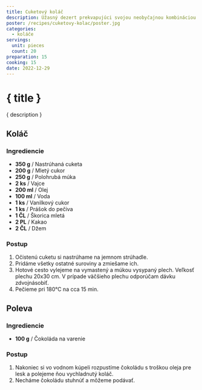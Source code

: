 ```yaml
---
title: Cuketový koláč
description: Úžasný dezert prekvapujúci svojou neobyčajnou kombináciou chutí.
poster: /recipes/cuketovy-kolac/poster.jpg
categories:
  - koláče
servings:
  unit: pieces
  count: 20
preparation: 15
cooking: 15
date: 2022-12-29
---
```


# { title }

{ description }

## Koláč

### Ingrediencie

- **350 g** / Nastrúhaná cuketa
- **200 g** / Mletý cukor
- **250 g** / Polohrubá múka
- **2 ks** / Vajce
- **200 ml** / Olej
- **100 ml** / Voda
- **1 ks** / Vanilkový cukor
- **1 ks** / Prášok do pečiva
- **1 ČL** / Škorica mletá
- **2 PL** / Kakao
- **2 ČL** / Džem

### Postup

1. Očistenú cuketu si nastrúhame na jemnom strúhadle.
2. Pridáme všetky ostatné suroviny a zmiešame ich.
3. Hotové cesto vylejeme na vymastený a múkou vysypaný plech. Veľkosť plechu 20x30 cm. V prípade väčšieho plechu odporúčam dávku zdvojnásobiť.
4. Pečieme pri 180°C na cca 15 min.

## Poleva

### Ingrediencie

- **100 g** / Čokoláda na varenie

### Postup

1. Nakoniec si vo vodnom kúpeli rozpustíme čokoládu s troškou oleja pre lesk a polejeme ňou vychladnutý koláč.
2. Necháme čokoládu stuhnúť a môžeme podávať.
